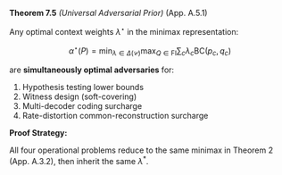 **Theorem 7.5** *(Universal Adversarial Prior)* 
(App. A.5.1)

Any optimal context weights $\lambda^\star$ in the minimax representation:

$$
\alpha^\star(P) = \min_{\lambda \in \Delta(\mathcal{C})} \max_{Q \in \mathrm{FI}} \sum_c \lambda_c \mathrm{BC}(p_c, q_c)
$$

are **simultaneously optimal adversaries** for:

1. Hypothesis testing lower bounds
2. Witness design (soft-covering)
3. Multi-decoder coding surcharge
4. Rate-distortion common-reconstruction surcharge

**Proof Strategy:** 

All four operational problems reduce to the same minimax in Theorem 2 (App. A.3.2), then inherit the same $\lambda^*$.